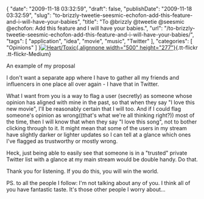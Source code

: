 {
    "date": "2009-11-18 03:32:59",
    "draft": false,
    "publishDate": "2009-11-18 03:32:59",
    "slug": "to-brizzly-tweetie-seesmic-echofon-add-this-feature-and-i-will-have-your-babies",
    "title": "To @brizzly @tweetie @seesmic @echofon: Add this feature and I will have your babies.",
    "url": "\/to-brizzly-tweetie-seesmic-echofon-add-this-feature-and-i-will-have-your-babies\/",
    "tags": [
        "application",
        "idea",
        "movie",
        "music",
        "Twitter"
    ],
    "categories": [
        "Opinions"
    ]
}[![Heart/Toxic](//farm3.static.flickr.com/2782/4113242446_bb9eef0ca0.jpg){.alignnone
width="500"
height="277"}](http://www.flickr.com/photos/joshnunn/4113242446/ "Heart/Toxic"){.tt-flickr
.tt-flickr-Medium}

An example of my proposal

I don't want a separate app where I have to gather all my friends and
influencers in one place all over again - I have that in Twitter.

What I want from you is a way to flag a user (secretly) as someone whose
opinion has aligned with mine in the past, so that when they say "I love
this new movie", I'll be reasonably certain that I will too. And if I
could flag someone's opinion as wrong((that's what we're all thinking
right?)) most of the time, then I will know that when they say "I love
this song", not to bother clicking through to it. It might mean that
some of the users in my stream have slightly darker or lighter updates
so I can tell at a glance which ones I've flagged as trustworthy or
mostly wrong.

Heck, just being able to easily see that someone is in a "trusted"
private Twitter list with a glance at my main stream would be double
handy. Do that.

Thank you for listening. If you do this, you will win the world.

PS. to all the people I follow: I'm not talking about any of you. I
think all of you have fantastic taste. It's those other people I worry
about...